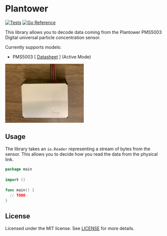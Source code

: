 # Plantower

[![Tests](https://github.com/tomarrell/plantower/actions/workflows/test.yaml/badge.svg?branch=main)](https://github.com/tomarrell/plantower/actions/workflows/test.yaml)
[![Go Reference](https://pkg.go.dev/badge/github.com/tomarrell/plantower.svg)](https://pkg.go.dev/github.com/tomarrell/plantower)

This library allows you to decode data coming from the Plantower PMS5003 Digital
universal particle concentration sensor.

Currently supports models:
- PMS5003 [ [Datasheet](./pms5003_datasheet.pdf) ] (Active Mode)

<img src="sensor.jpg" width="50%"/>

## Usage

The library takes an `io.Reader` representing a stream of bytes from the sensor.
This allows you to decide how you read the data from the physical link.

```go
package main

import ()

func main() {
  // TODO
}
```

## License

Licensed under the MIT license. See [LICENSE](./LICENSE) for more details.
